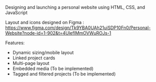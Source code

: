 Designing and launching a personal website using HTML, CSS, and JavaScript

Layout and icons designed on Figma : https://www.figma.com/design/Tk9YBA0UAh21uiSDP10Fn0/Personal-Website?node-id=1-902&t=4UlefIMmOVWuROJs-1

Features:

- Dynamic sizing/mobile layout
- Linked project cards
- Multi-page layout
- Embedded media (To be implemented)
- Tagged and filtered projects (To be implemented)
